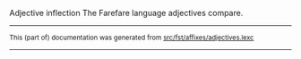 Adjective inflection
The Farefare language adjectives compare.

* * *

<small>This (part of) documentation was generated from [src/fst/affixes/adjectives.lexc](https://github.com/giellalt/lang-gur/blob/main/src/fst/affixes/adjectives.lexc)</small>

---


